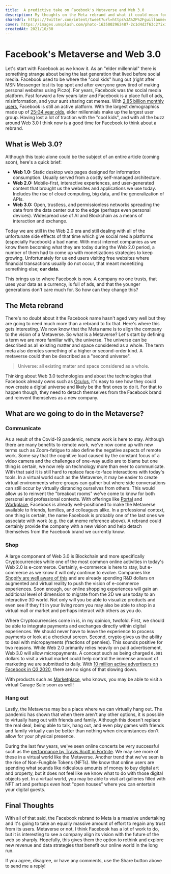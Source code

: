 ```yaml
---
title:  A predictive take on Facebook's Metaverse and Web 3.0
description: My thoughts on the Meta rebrand and what it could mean for the future.
shareUrl: https://twitter.com/intent/tweet?url=https%3A%2F%2Fguillaumecle.me%2Fblog%2F2021-10-30-a-futurists-thoughts-on-the-meta-rebrand.html&via=GuillaumeCleme&text=Some%20interesting%20insights%20into%20the%20Facebook%20%28Meta%29%20rebrand&hashtags=metaverse%2Cmeta%2Cfacebook%2Cfacebookmeta%2Cweb3
cover: https://images.unsplash.com/photo-1635002962487-2c1d4d2f63c2?ixid=MnwxMjA3fDB8MHxwaG90by1wYWdlfHx8fGVufDB8fHx8&ixlib=rb-1.2.1&auto=format&fit=crop&w=880&q=80
createdAt: 2021/10/30
---
```


# Facebook's Metaverse and Web 3.0

Let's start with Facebook as we know it. As an "elder millennial" there is something strange about being the last generation that lived before social media. Facebook used to be where the "cool kids" hung out (right after MSN Messenger lost its top spot and after everyone grew tired of making personal websites using Piczo). For years, Facebook was _the_ social media platform. Fast forward a few years later and Facebook is a place full of ads, misinformation, and your aunt sharing cat memes. With [2.85 billion monthly users](https://investor.fb.com/investor-news/press-release-details/2021/Facebook-Reports-First-Quarter-2021-Results/default.aspx), Facebook is still an active platform. With the largest demographics made up of [25-34 year olds](https://www.statista.com/statistics/376128/facebook-global-user-age-distribution/), elder millennials make up the largest user group. Having lost a lot of traction with the "cool kids", and with all the buzz around Web 3.0 I think now is a good time for Facebook to think about a rebrand.

## What is Web 3.0?
Although this topic alone could be the subject of an entire article (coming soon), here's a quick brief:

* **Web 1.0:** Static desktop web pages designed for information consumption. Usually served from a costly self-managed architecture.
* **Web 2.0:** Mobile-first, interactive experiences, and user-generated content that brought us the websites and applications we use today. Includes the rise of cloud computing, big data, and the generalization of APIs.
* **Web 3.0:** Open, trustless, and permissionless networks spreading the data from the data center out to the edge (perhaps even personal devices). Widespread use of AI and Blockchain as a means of interaction and exchange. 

Today we are still in the Web 2.0 era and still dealing with all of the unfortunate side effects of that time which give social media platforms (especially Facebook) a bad name. With most internet companies as we know them becoming what they are today during the Web 2.0 period, a number of them had to come up with monetizations strategies to keep growing. Unfortunately for us end users visiting free websites where financial transactions usually do not occur, that meant monetizing something else; **our data**.

This brings us to where Facebook is now. A company no one trusts, that uses your data as a currency, is full of ads, and that the younger generations don't care much for. So how can they change this? 

## The Meta rebrand

There's no doubt about it the Facebook name hasn't aged very well but they are going to need much more than a rebrand to fix that. Here's where this gets interesting. We now know that the Meta name is to align the company to the vision of a Metaverse. So what is a Metaverse? Let's start by defining a term we are more familiar with, the universe. The universe can be described as all existing matter and space considered as a whole. The term meta also denotes something of a higher or second-order kind. A metaverse could then be described as a "second universe".

> Universe: all existing matter and space considered as a whole.

Thinking about Web 3.0 technologies and about the technologies that Facebook already owns such as [Oculus](https://www.forbes.com/sites/briansolomon/2014/03/25/facebook-buys-oculus-virtual-reality-gaming-startup-for-2-billion/?sh=5200855c2498), it's easy to see how they could now create a digital universe and likely be the first ones to do it. For that to happen though, they need to detach themselves from the Facebook brand and reinvent themselves as a new company. 

## What are we going to do in the Metaverse?

### Communicate
As a result of the Covid-19 pandemic, remote work is here to stay. Although there are many benefits to remote work, we've now come up with new terms such as Zoom-fatigue to also define the negative aspects of remote work. Some say that the cognitive load caused by the constant focus of a video camera and the challenges of one-way audio are to blame but one thing is certain, we now rely on technology more than ever to communicate. With that said it is still hard to replace face-to-face interactions with today's tools. In a virtual world such as the Metaverse, it may be easier to create virtual environments where groups can gather but where side conversations can still occur by virtually distancing ourselves from others. This would allow us to reinvent the "breakout rooms" we've come to know for both personal and professional contexts. With offerings like [Portal](https://portal.facebook.com/) and [Workplace](https://www.workplace.com/), Facebook is already well-positioned to make the Metaverse available to friends, families, and colleagues alike. In a professional context, one thing is certain, the name Facebook is probably one of the last ones we associate with work (e.g. the cat meme reference above). A rebrand could certainly provide the company with a new vision and help detach themselves from the Facebook brand we currently know.

### Shop
A large component of Web 3.0 is Blockchain and more specifically Cryptocurrencies while one of the most common online activities in today's Web 2.0 is e-commerce. Certainly, e-commerce is here to stay, but e-commerce as we know it will only continue to evolve. Companies like [Shopify are well aware of this](https://www.shopify.ca/retail/how-these-retailers-are-using-augmented-reality-to-enhance-the-customer-experience) and are already spending R&D dollars on augmented and virtual reality to push the vision of e-commerce experiences. Soon enough, our online shopping experiences will gain an additional level of dimension to migrate from the 2D we use today to an interactive 3D world. Not only will you be able to visualize products and even see if they fit in your living room you may also be able to shop in a virtual mall or market and perhaps interact with others as you do.

Where Cryptocurrencies come in is, in my opinion, twofold. First, we should be able to integrate payments and exchanges directly within digital experiences. We should never have to leave the experience to process payments or look at a checkout screen. Second, crypto gives us the ability to deal with micropayments (fractions of pennies). This sounds positive for two reasons. While Web 2.0 primarily relies heavily on paid advertisement, Web 3.0 will allow micropayments. A concept such as being charged `0.001` dollars to visit a virtual market could help control the immense amount of marketing we are submitted to daily. With [10 million active advertisers on Facebook in Q3 2020](https://www.statista.com/statistics/778191/active-facebook-advertisers/), there are no signs of that slowing down. 

With products such as [Marketplace](https://www.facebook.com/marketplace/), who knows, you may be able to visit a virtual Garage Sale soon as well!

### Hang out
Lastly, the Metaverse may be a place where we can virtually hang out. The pandemic has shown that when there aren't any other options, it is possible to virtually hang out with friends and family. Although this doesn't replace the real deal, being able to talk, hang out, and even play games with friends and family virtually can be better than nothing when circumstances don't allow for your physical presence.

During the last few years, we've seen online concerts be very successful such as the [performance by Travis Scott in Fortnite](https://www.gamesindustry.biz/articles/2020-06-10-are-video-games-the-future-of-live-music). We may see more of these in a virtual world like the Metaverse. Another trend that we've seen is the rise of Non-Fungible Tokens (NFTs). We know that online users are spending what sounds like ridiculous amounts of money to buy digital art and property, but it does not feel like we know what to do with those digital objects yet. In a virtual world, you may be able to visit art galleries filled with NFT art and perhaps even host "open houses" where you can entertain your digital guests.

## Final Thoughts
With all of that said, the Facebook rebrand to Meta is a massive undertaking and it's going to take an equally massive amount of effort to regain any trust from its users. Metaverse or not, I think Facebook has a lot of work to do, but it is interesting to see a company align its vision with the future of the web so sharply. Hopefully, this gives them the option to rethink and explore new revenue and data strategies that benefit our online world in the long run.

If you agree, disagree, or have any comments, use the Share button above to send me a reply!
